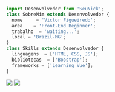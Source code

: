 ```js
import Desenvolvedor from 'SeuNick';
class SobreMim extends Desenvolvedor {
  nome     = 'Victor Figueiredo';
  area    = 'Front-End Beginner';
  trabalho  = 'waiting...';
  local = 'Brazil-MG';
}
class Skills extends Desenvolvedor {
  linguagens  = ['HTML, CSS, JS'];
  bibliotecas  = ['Boostrap'];
  frameworks = ['Learning Vue'];
}
```

<p align="left">
  <a href="#" alt="Gmail">
  <img src="https://img.shields.io/badge/-Gmail-FF0000?style=flat-square&labelColor=FF0000&logo=gmail&logoColor=white&link=jvgamer703@gmail.com" /></a>

  

 

  

  <a href="#" alt="Instagram">
  <img src="https://img.shields.io/badge/-Instagram-DF0174?style=flat-square&labelColor=DF0174&logo=instagram&logoColor=white&link=https://www.instagram.com/1victorx_/"/></a>
</p> 
